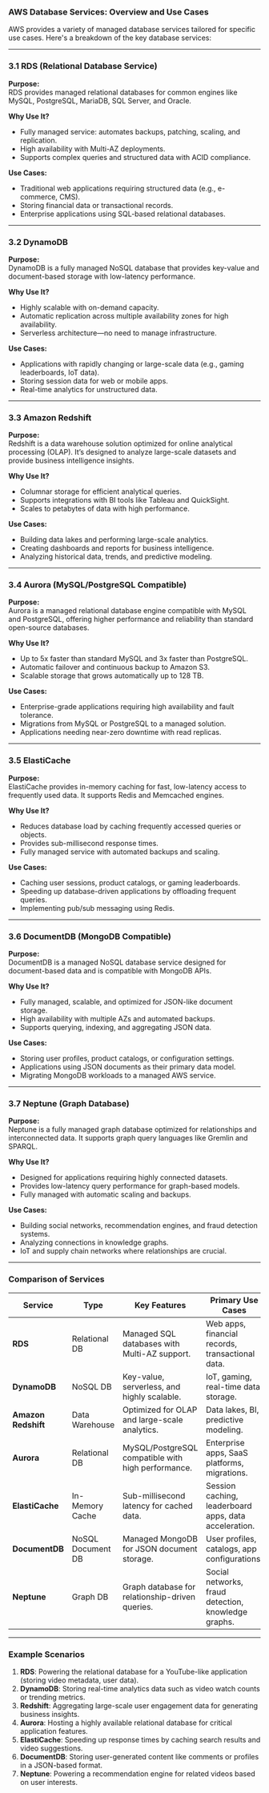 ### AWS Database Services: Overview and Use Cases

AWS provides a variety of managed database services tailored for specific use cases. Here's a breakdown of the key database services:

---

### **3.1 RDS (Relational Database Service)**

**Purpose:**  
RDS provides managed relational databases for common engines like MySQL, PostgreSQL, MariaDB, SQL Server, and Oracle.

**Why Use It?**

- Fully managed service: automates backups, patching, scaling, and replication.
- High availability with Multi-AZ deployments.
- Supports complex queries and structured data with ACID compliance.

**Use Cases:**

- Traditional web applications requiring structured data (e.g., e-commerce, CMS).
- Storing financial data or transactional records.
- Enterprise applications using SQL-based relational databases.

---

### **3.2 DynamoDB**

**Purpose:**  
DynamoDB is a fully managed NoSQL database that provides key-value and document-based storage with low-latency performance.

**Why Use It?**

- Highly scalable with on-demand capacity.
- Automatic replication across multiple availability zones for high availability.
- Serverless architecture—no need to manage infrastructure.

**Use Cases:**

- Applications with rapidly changing or large-scale data (e.g., gaming leaderboards, IoT data).
- Storing session data for web or mobile apps.
- Real-time analytics for unstructured data.

---

### **3.3 Amazon Redshift**

**Purpose:**  
Redshift is a data warehouse solution optimized for online analytical processing (OLAP). It’s designed to analyze large-scale datasets and provide business intelligence insights.

**Why Use It?**

- Columnar storage for efficient analytical queries.
- Supports integrations with BI tools like Tableau and QuickSight.
- Scales to petabytes of data with high performance.

**Use Cases:**

- Building data lakes and performing large-scale analytics.
- Creating dashboards and reports for business intelligence.
- Analyzing historical data, trends, and predictive modeling.

---

### **3.4 Aurora (MySQL/PostgreSQL Compatible)**

**Purpose:**  
Aurora is a managed relational database engine compatible with MySQL and PostgreSQL, offering higher performance and reliability than standard open-source databases.

**Why Use It?**

- Up to 5x faster than standard MySQL and 3x faster than PostgreSQL.
- Automatic failover and continuous backup to Amazon S3.
- Scalable storage that grows automatically up to 128 TB.

**Use Cases:**

- Enterprise-grade applications requiring high availability and fault tolerance.
- Migrations from MySQL or PostgreSQL to a managed solution.
- Applications needing near-zero downtime with read replicas.

---

### **3.5 ElastiCache**

**Purpose:**  
ElastiCache provides in-memory caching for fast, low-latency access to frequently used data. It supports Redis and Memcached engines.

**Why Use It?**

- Reduces database load by caching frequently accessed queries or objects.
- Provides sub-millisecond response times.
- Fully managed service with automated backups and scaling.

**Use Cases:**

- Caching user sessions, product catalogs, or gaming leaderboards.
- Speeding up database-driven applications by offloading frequent queries.
- Implementing pub/sub messaging using Redis.

---

### **3.6 DocumentDB (MongoDB Compatible)**

**Purpose:**  
DocumentDB is a managed NoSQL database service designed for document-based data and is compatible with MongoDB APIs.

**Why Use It?**

- Fully managed, scalable, and optimized for JSON-like document storage.
- High availability with multiple AZs and automated backups.
- Supports querying, indexing, and aggregating JSON data.

**Use Cases:**

- Storing user profiles, product catalogs, or configuration settings.
- Applications using JSON documents as their primary data model.
- Migrating MongoDB workloads to a managed AWS service.

---

### **3.7 Neptune (Graph Database)**

**Purpose:**  
Neptune is a fully managed graph database optimized for relationships and interconnected data. It supports graph query languages like Gremlin and SPARQL.

**Why Use It?**

- Designed for applications requiring highly connected datasets.
- Provides low-latency query performance for graph-based models.
- Fully managed with automatic scaling and backups.

**Use Cases:**

- Building social networks, recommendation engines, and fraud detection systems.
- Analyzing connections in knowledge graphs.
- IoT and supply chain networks where relationships are crucial.

---

### **Comparison of Services**

|**Service**|**Type**|**Key Features**|**Primary Use Cases**|
|---|---|---|---|
|**RDS**|Relational DB|Managed SQL databases with Multi-AZ support.|Web apps, financial records, transactional data.|
|**DynamoDB**|NoSQL DB|Key-value, serverless, and highly scalable.|IoT, gaming, real-time data storage.|
|**Amazon Redshift**|Data Warehouse|Optimized for OLAP and large-scale analytics.|Data lakes, BI, predictive modeling.|
|**Aurora**|Relational DB|MySQL/PostgreSQL compatible with high performance.|Enterprise apps, SaaS platforms, migrations.|
|**ElastiCache**|In-Memory Cache|Sub-millisecond latency for cached data.|Session caching, leaderboard apps, data acceleration.|
|**DocumentDB**|NoSQL Document DB|Managed MongoDB for JSON document storage.|User profiles, catalogs, app configurations.|
|**Neptune**|Graph DB|Graph database for relationship-driven queries.|Social networks, fraud detection, knowledge graphs.|

---

### **Example Scenarios**

1. **RDS**: Powering the relational database for a YouTube-like application (storing video metadata, user data).
2. **DynamoDB**: Storing real-time analytics data such as video watch counts or trending metrics.
3. **Redshift**: Aggregating large-scale user engagement data for generating business insights.
4. **Aurora**: Hosting a highly available relational database for critical application features.
5. **ElastiCache**: Speeding up response times by caching search results and video suggestions.
6. **DocumentDB**: Storing user-generated content like comments or profiles in a JSON-based format.
7. **Neptune**: Powering a recommendation engine for related videos based on user interests.

